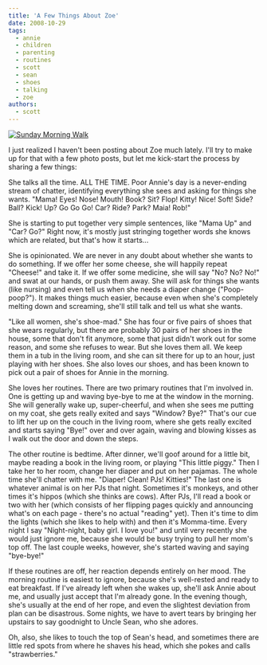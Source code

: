 ```yaml
---
title: 'A Few Things About Zoe'
date: 2008-10-29
tags:
  - annie
  - children
  - parenting
  - routines
  - scott
  - sean
  - shoes
  - talking
  - zoe
authors:
  - scott
---
```


[![Sunday Morning Walk](/images/2974128135_0151328f49.jpg)](http://www.flickr.com/photos/spaceninja/2974128135/)

I just realized I haven't been posting about Zoe much lately. I'll try to make up for that with a few photo posts, but let me kick-start the process by sharing a few things:

She talks all the time. ALL THE TIME. Poor Annie's day is a never-ending stream of chatter, identifying everything she sees and asking for things she wants. "Mama! Eyes! Nose! Mouth! Book? Sit? Flop! Kitty! Nice! Soft! Side? Ball? Kick! Up? Go Go Go! Car? Ride? Park? Maia! Rob!"

She is starting to put together very simple sentences, like "Mama Up" and "Car? Go?" Right now, it's mostly just stringing together words she knows which are related, but that's how it starts...

She is opinionated. We are never in any doubt about whether she wants to do something. If we offer her some cheese, she will happily repeat "Cheese!" and take it. If we offer some medicine, she will say "No? No? No!" and swat at our hands, or push them away. She will ask for things she wants (like nursing) and even tell us when she needs a diaper change ("Poop-poop?"). It makes things much easier, because even when she's completely melting down and screaming, she'll still talk and tell us what she wants.

"Like all women, she's shoe-mad." She has four or five pairs of shoes that she wears regularly, but there are probably 30 pairs of her shoes in the house, some that don't fit anymore, some that just didn't work out for some reason, and some she refuses to wear. But she loves them all. We keep them in a tub in the living room, and she can sit there for up to an hour, just playing with her shoes. She also loves our shoes, and has been known to pick out a pair of shoes for Annie in the morning.

She loves her routines. There are two primary routines that I'm involved in. One is getting up and waving bye-bye to me at the window in the morning. She will generally wake up, super-cheerful, and when she sees me putting on my coat, she gets really exited and says "Window? Bye?" That's our cue to lift her up on the couch in the living room, where she gets really excited and starts saying "Bye!" over and over again, waving and blowing kisses as I walk out the door and down the steps.

The other routine is bedtime. After dinner, we'll goof around for a little bit, maybe reading a book in the living room, or playing "This little piggy." Then I take her to her room, change her diaper and put on her pajamas. The whole time she'll chatter with me. "Diaper! Clean! PJs! Kitties!" The last one is whatever animal is on her PJs that night. Sometimes it's monkeys, and other times it's hippos (which she thinks are cows). After PJs, I'll read a book or two with her (which consists of her flipping pages quickly and announcing what's on each page - there's no actual "reading" yet). Then it's time to dim the lights (which she likes to help with) and then it's Momma-time. Every night I say "Night-night, baby girl. I love you!" and until very recently she would just ignore me, because she would be busy trying to pull her mom's top off. The last couple weeks, however, she's started waving and saying "bye-bye!"

If these routines are off, her reaction depends entirely on her mood. The morning routine is easiest to ignore, because she's well-rested and ready to eat breakfast. If I've already left when she wakes up, she'll ask Annie about me, and usually just accept that I'm already gone. In the evening though, she's usually at the end of her rope, and even the slightest deviation from plan can be disastrous. Some nights, we have to avert tears by bringing her upstairs to say goodnight to Uncle Sean, who she adores.

Oh, also, she likes to touch the top of Sean's head, and sometimes there are little red spots from where he shaves his head, which she pokes and calls "strawberries."
